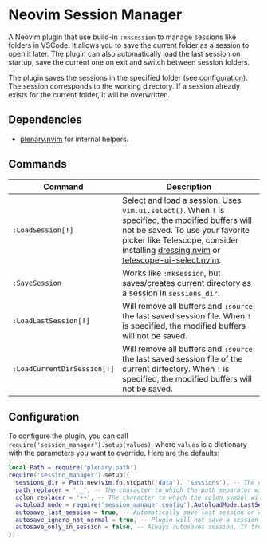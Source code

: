 # Neovim Session Manager

A Neovim plugin that use build-in `:mksession` to manage sessions like folders in VSCode. It allows you to save the current folder as a session to open it later. The plugin can also automatically load the last session on startup, save the current one on exit and switch between session folders.

The plugin saves the sessions in the specified folder (see [configuration](#configuration)). The session corresponds to the working directory. If a session already exists for the current folder, it will be overwritten.

## Dependencies

- [plenary.nvim](https://github.com/nvim-lua/plenary.nvim) for internal helpers.

## Commands

| Command                     | Description                                                                                                                                                                                                                                                                                                                             |
| --------------------------- | --------------------------------------------------------------------------------------------------------------------------------------------------------------------------------------------------------------------------------------------------------------------------------------------------------------------------------------- |
| `:LoadSession[!]`           | Select and load a session. Uses `vim.ui.select()`. When `!` is specified, the modified buffers will not be saved. To use your favorite picker like Telescope, consider installing [dressing.nvim](https://github.com/stevearc/dressing.nvim) or [telescope-ui-select.nvim](https://github.com/nvim-telescope/telescope-ui-select.nvim). |
| `:SaveSession`              | Works like `:mksession`, but saves/creates current directory as a session in `sessions_dir`.                                                                                                                                                                                                                                            |
| `:LoadLastSession[!]`       | Will remove all buffers and `:source` the last saved session file. When `!` is specified, the modified buffers will not be saved.                                                                                                                                                                                                       |
| `:LoadCurrentDirSession[!]` | Will remove all buffers and `:source` the last saved session file of the current dirtectory. When `!` is specified, the modified buffers will not be saved.                                                                                                                                                                             |

## Configuration

To configure the plugin, you can call `require('session_manager').setup(values)`, where `values` is a dictionary with the parameters you want to override. Here are the defaults:

```lua
local Path = require('plenary.path')
require('session_manager').setup({
  sessions_dir = Path:new(vim.fn.stdpath('data'), 'sessions'), -- The directory where the session files will be saved.
  path_replacer = '__', -- The character to which the path separator will be replaced for session files.
  colon_replacer = '++', -- The character to which the colon symbol will be replaced for session files.
  autoload_mode = require('session_manager.config').AutoloadMode.LastSession, -- Define what to do when Neovim is started without arguments. Possible values: Disabled, CurrentDir, LastSession
  autosave_last_session = true, -- Automatically save last session on exit and on session switch.
  autosave_ignore_not_normal = true, -- Plugin will not save a session when no writable and listed buffers are opened.
  autosave_only_in_session = false, -- Always autosaves session. If true, only autosaves after a session is active.
})
```
